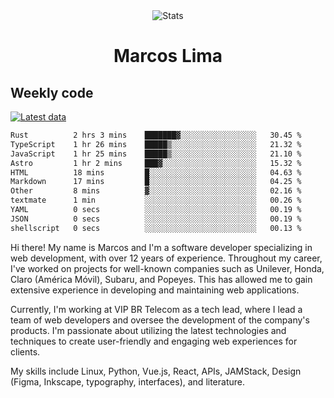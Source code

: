 <div align="center">
  <img src="https://user-images.githubusercontent.com/958723/207206099-04913a11-e77d-4b52-a9d3-5d702839508b.png" alt="Stats" />
  <h1>Marcos Lima</h1>
</div>

## Weekly code

[![Latest data](https://github.com/skvggor/skvggor/actions/workflows/main.yml/badge.svg)](https://github.com/skvggor/skvggor/actions/workflows/main.yml)

<!--START_SECTION:waka-->

```txt
Rust          2 hrs 3 mins    ███████▓░░░░░░░░░░░░░░░░░   30.45 %
TypeScript    1 hr 26 mins    █████▒░░░░░░░░░░░░░░░░░░░   21.32 %
JavaScript    1 hr 25 mins    █████▒░░░░░░░░░░░░░░░░░░░   21.10 %
Astro         1 hr 2 mins     ███▓░░░░░░░░░░░░░░░░░░░░░   15.32 %
HTML          18 mins         █░░░░░░░░░░░░░░░░░░░░░░░░   04.63 %
Markdown      17 mins         █░░░░░░░░░░░░░░░░░░░░░░░░   04.25 %
Other         8 mins          ▓░░░░░░░░░░░░░░░░░░░░░░░░   02.16 %
textmate      1 min           ░░░░░░░░░░░░░░░░░░░░░░░░░   00.26 %
YAML          0 secs          ░░░░░░░░░░░░░░░░░░░░░░░░░   00.19 %
JSON          0 secs          ░░░░░░░░░░░░░░░░░░░░░░░░░   00.19 %
shellscript   0 secs          ░░░░░░░░░░░░░░░░░░░░░░░░░   00.13 %
```

<!--END_SECTION:waka-->

  <p>Hi there! My name is Marcos and I'm a software developer specializing in web development, with over 12 years of experience. Throughout my career, I've worked on projects for well-known companies such as Unilever, Honda, Claro (América Móvil), Subaru, and Popeyes. This has allowed me to gain extensive experience in developing and maintaining web applications.</p>
  
  <p>Currently, I'm working at VIP BR Telecom as a tech lead, where I lead a team of web developers and oversee the development of the company's products. I'm passionate about utilizing the latest technologies and techniques to create user-friendly and engaging web experiences for clients.</p>
  
  <p>My skills include Linux, Python, Vue.js, React, APIs, JAMStack, Design (Figma, Inkscape, typography, interfaces), and literature.</p>
<!-- </details> -->

<!-- <div align="center">
  <h2>🤖 Recent Code Activity</h2>
  <img width="500" src="https://github-readme-stats.vercel.app/api/wakatime?username=skvggor&hide_title=true&layout=compact&theme=transparent" alt="Wakatime Stats" />
</div>

<br>

<div align="center">
  <h2>📈 GitHub Stats</h2>
  <img width="500" src="https://github-readme-stats.vercel.app/api?username=skvggor&show_icons=true&theme=transparent&hide_title=true&count_private=true" alt="GitHub Stats" />
</div>
 -->
